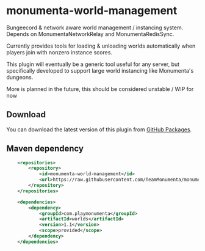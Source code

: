 # monumenta-world-management

Bungeecord & network aware world management / instancing system. Depends on MonumentaNetworkRelay and MonumentaRedisSync.

Currently provides tools for loading & unloading worlds automatically when players join with nonzero instance scores.

This plugin will eventually be a generic tool useful for any server, but specifically developed to support large world instancing like Monumenta's dungeons.

More is planned in the future, this should be considered unstable / WIP for now

## Download
You can download the latest version of this plugin from [GitHub Packages](https://github.com/TeamMonumenta/monumenta-world-management/packages).

## Maven dependency
```xml
    <repositories>
        <repository>
            <id>monumenta-world-management</id>
            <url>https://raw.githubusercontent.com/TeamMonumenta/monumenta-world-management/master/mvn-repo/</url>
        </repository>
    </repositories>

    <dependencies>
        <dependency>
            <groupId>com.playmonumenta</groupId>
            <artifactId>worlds</artifactId>
            <version>1.1</version>
            <scope>provided</scope>
        </dependency>
    </dependencies>
```

